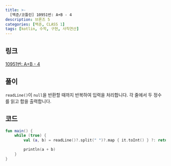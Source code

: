 ```yaml
---
title: >-
  [백준/코틀린] 10951번: A+B - 4
description: 브론즈 5
categories: [백준, CLASS 1]
tags: [kotlin, 수학, 구현, 사칙연산]
---
```


## 링크
[10951번: A+B - 4](https://www.acmicpc.net/problem/10951)

## 풀이
`readLine()`이 `null`을 반환할 때까지 반복하여 입력을 처리합니다. 
각 줄에서 두 정수를 읽고 합을 출력합니다.

## 코드
```kotlin
fun main() {
    while (true) {
        val (a, b) = readLine()?.split(" ")?.map { it.toInt() } ?: return

        println(a + b)
    }
}

```
